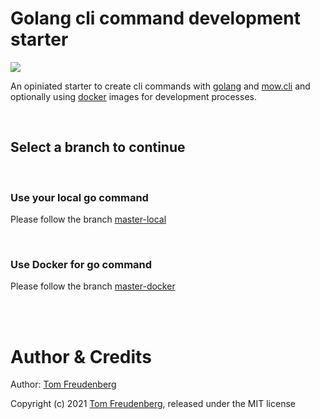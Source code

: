 # Golang cli command development starter

<img src="https://repository-images.githubusercontent.com/361827236/132d2200-a6d2-11eb-89d6-54601da76a4e">

An opiniated starter to create cli commands with [golang](https://golang.org/) and
[mow.cli](https://github.com/jawher/mow.cli) and optionally using [docker](https://www.docker.com/)
images for development processes.

<br>

## Select a branch to continue

<br>

### Use your local go command

Please follow the branch [master-local](https://github.com/TomFreudenberg/golang-cli-cmd-dev-starter/tree/master-local)

<br>

### Use Docker for go command

Please follow the branch [master-docker](https://github.com/TomFreudenberg/golang-cli-cmd-dev-starter/tree/master-docker)


<br>

<br>

# Author & Credits

Author: [Tom Freudenberg](https://about.me/tom.freudenberg)

Copyright (c) 2021 [Tom Freudenberg](https://twitter.com/TomFreudenberg/), released under the MIT license
